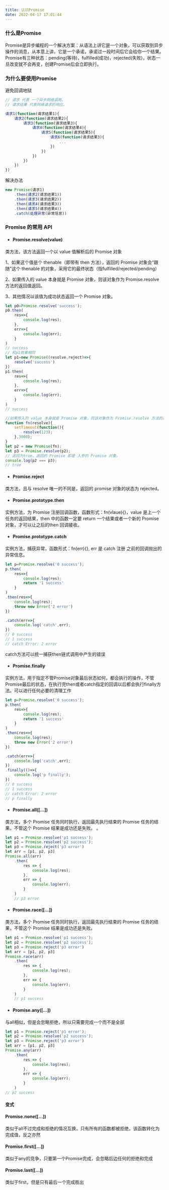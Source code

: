 ```yaml
---
title: 认识Promise
date: 2022-04-17 17:01:44
---
```



### 什么是Promise

Promise是异步编程的一个解决方案：从语法上讲它是一个对象，可以获取到异步操作的消息，从本意上讲，它是一个承诺，承诺过一段时间后它会给你一个结果。Promise有三种状态：pending(等待)，fulfilled(成功)，rejected(失败)，状态一旦改变就不会再变，创建Promise后会立即执行。

### 为什么要使用Promise

避免回调地狱

```javascript
// 请求 代表 一个异步网络调用。
// 请求结果 代表网络请求的响应。

请求1(function(请求结果1){
    请求2(function(请求结果2){
        请求3(function(请求结果3){
            请求4(function(请求结果4){
                请求5(function(请求结果5){
                    请求6(function(请求结果3){
                        ...
                    })
                })
            })
        })
    })
})

```

解决办法

```javascript
new Promise(请求1)
    .then(请求2(请求结果1))
    .then(请求3(请求结果2))
    .then(请求4(请求结果3))
    .then(请求5(请求结果4))
    .catch(处理异常(异常信息))
```

### Promise 的常用 API 

- #### Promise.resolve(value)

类方法，该方法返回一个以 value 值解析后的 Promise 对象

1、如果这个值是个 thenable（即带有 then 方法），返回的 Promise 对象会“跟随”这个 thenable 的对象，采用它的最终状态（指fulfilled/rejected/pending）

2、如果传入的 value 本身就是 Promise 对象，则该对象作为 Promise.resolve 方法的返回值返回。

3、其他情况以该值为成功状态返回一个 Promise 对象。

```JavaScript
let p0=Promise.resolve('success');
p0.then(
    res=>{
        console.log(res);
    },
    err=>{
        console.log(err);
    }
)
// success
// 和p1效果相同
let p1=new Promise((resolve,reject)=>{
    resolve('success')
})
p1.then(
    res=>{
        console.log(res);
    },
    err=>{
        console.log(err);
    }
)
// success

//如果传入的 value 本身就是 Promise 对象，则该对象作为 Promise.resolve 方法的返回值返回。  
function fn(resolve){
    setTimeout(function(){
        resolve(123);
    },3000);
}
let p2 = new Promise(fn);
let p3 = Promise.resolve(p2);
// 返回为true，返回的 Promise 即是 入参的 Promise 对象。
console.log(p2 === p3);
// true
```

- #### Promise.reject

类方法，且与 resolve 唯一的不同是，返回的 promise 对象的状态为 rejected。

- #### Promise.prototype.then

实例方法，为 Promise 注册回调函数，函数形式：fn(vlaue){}，value 是上一个任务的返回结果，then 中的函数一定要 return 一个结果或者一个新的 Promise 对象，才可以让之后的then 回调接收。

- #### Promise.prototype.catch

实例方法，捕获异常，函数形式：fn(err){}, err 是 catch 注册 之前的回调抛出的异常信息。

~~~javascript
let p=Promise.resolve('0 success');
p.then(
    res=>{
        console.log(res);
        return '1 success'
    }
)
.then(res=>{
    console.log(res);
    throw new Error('2 error')
})

.catch(err=>{
    console.log('catch',err);
})
// 0 success
// 1 success
// catch Error: 2 error
~~~

catch方法可以统一捕获then链式调用中产生的错误

- #### Promise.finally

实例方法，用于指定不管Promise对象最后状态如何，都会执行的操作，不管Promise最后的状态，在执行完then或者catch指定的回调以后都会执行finally方法。可以进行任何必要的清理工作

~~~js
let p=Promise.resolve('0 success');
p.then(
    res=>{
        console.log(res);
        return '1 success'
    }
)
.then(res=>{
    console.log(res);
    throw new Error('2 error')
})

.catch(err=>{
    console.log('catch',err);
})
.finally(()=>{
    console.log('p finally');
})
// 0 success
// 1 success
// catch Error: 2 error
// p finally
~~~

- #### Promise.all([...])

类方法，多个 Promise 任务同时执行，返回最先执行结束的 Promise 任务的结果，不管这个 Promise 结果是成功还是失败。 。

~~~javascript
let p1 = Promise.resolve('p1 success');
let p2 = Promise.resolve('p2 success');
let p3 = Promise.reject('p3 error')
let arr = [p1, p2, p3]
Promise.all(arr)
    .then(
        res => {
            console.log(res);
        },
        err => {
            console.log(err);
        }
    )
    // p3 error

~~~

- #### Promise.race([...])

类方法，多个 Promise 任务同时执行，返回最先执行结束的 Promise 任务的结果，不管这个 Promise 结果是成功还是失败。

~~~javascript
let p1 = Promise.resolve('p1 success');
let p2 = Promise.resolve('p2 success');
let p3 = Promise.reject('p3 error')
let arr = [p1, p2, p3]
Promise.race(arr)
    .then(
        res => {
            console.log(res);
        },
        err => {
            console.log(err);
        }
    )
    // p1 success
~~~

- #### Promise.any([...])

与all相似，但是会忽略拒绝，所以只需要完成一个而不是全部

```JavaScript
let p1 = Promise.reject('p1 error');
let p2 = Promise.resolve('p2 success');
let p3 = Promise.reject('p3 error')
let arr = [p1, p2, p3]
Promise.any(arr)
    .then(
        res => {
            console.log(res);
        },
        err => {
            console.log(err);
        }
    )
// p2 success
```

#### 变式

#### Promise.none([...])

类似于all不过完成和拒绝的情况互换，只有所有的函数都被拒绝，该函数转化为完成值，反之亦然

#### Promise.first([...])

类似于any的竞争，只要第一个Promise完成，会忽略后边任何的拒绝和完成

#### Promise.last([...])

类似于first，但是只有最后一个完成胜出